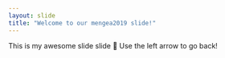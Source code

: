 ```yaml
---
layout: slide
title: "Welcome to our mengea2019 slide!"
---
```

This is my awesome slide slide :tada:
Use the left arrow to go back!
